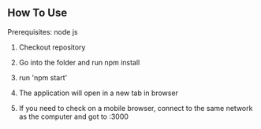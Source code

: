 
## How To Use

Prerequisites: node js


1. Checkout repository

2. Go into the folder and run npm install

3. run 'npm start'

4. The application will open in a new tab in browser

5. If you need to check on a mobile browser, connect to the same network as the computer and got to <IpAddress of Computer>:3000
